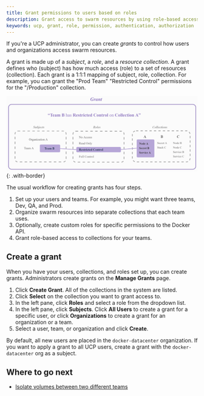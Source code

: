 ```yaml
---
title: Grant permissions to users based on roles
description: Grant access to swarm resources by using role-based access control.
keywords: ucp, grant, role, permission, authentication, authorization
---
```


If you're a UCP administrator, you can create *grants* to control how users 
and organizations access swarm resources.

A grant is made up of a *subject*, a *role*, and a *resource collection*.
A grant defines who (subject) has how much access (role) 
to a set of resources (collection). Each grant is a 1:1:1 mapping of 
subject, role, collection. For example, you can grant the "Prod Team" 
"Restricted Control" permissions for the "/Production" collection.

![](../../images/ucp-grant-model.png){: .with-border}

The usual workflow for creating grants has four steps.

1.  Set up your users and teams. For example, you might want three teams,
    Dev, QA, and Prod.
2.  Organize swarm resources into separate collections that each team uses.
3.  Optionally, create custom roles for specific permissions to the Docker API.
4.  Grant role-based access to collections for your teams.

## Create a grant

When you have your users, collections, and roles set up, you can create
grants. Administrators create grants on the **Manage Grants** page.

1.  Click **Create Grant**. All of the collections in the system are listed.
2.  Click **Select** on the collection you want to grant access to.
3.  In the left pane, click **Roles** and select a role from the dropdown list.
4.  In the left pane, click **Subjects**. Click **All Users** to create a grant
    for a specific user, or click **Organizations** to create a grant for an
    organization or a team.
5.  Select a user, team, or organization and click **Create**.

By default, all new users are placed in the `docker-datacenter` organization.
If you want to apply a grant to all UCP users, create a grant with the
`docker-datacenter` org as a subject.

## Where to go next

- [Isolate volumes between two different teams](isolate-volumes-between-teams.md)